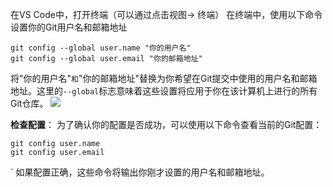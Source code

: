 在VS Code中，打开终端（可以通过点击视图-> 终端）
在终端中，使用以下命令设置你的Git用户名和邮箱地址
```
git config --global user.name "你的用户名"
git config --global user.email "你的邮箱地址"
```
将"你的用户名"`和`"你的邮箱地址"替换为你希望在Git提交中使用的用户名和邮箱地址。这里的`--global`标志意味着这些设置将应用于你在该计算机上进行的所有Git仓库。
![](https://qhdtc.oss-cn-chengdu.aliyuncs.com/obsidian/202404071613108.png)


**检查配置**： 为了确认你的配置是否成功，可以使用以下命令查看当前的Git配置：

```
git config user.name
git config user.email
```
`
如果配置正确，这些命令将输出你刚才设置的用户名和邮箱地址。